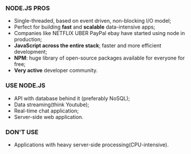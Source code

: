 ### NODE.JS PROS
 * Single-threaded, based on event driven, non-blocking I/O model;
 * Perfect for building **fast** and **scalable** data-intensive apps;
* Companies like NETFLIX UBER PayPal ebay have started using node in production;
* **JavaScript across the entire stack**; faster and more efficient development;
* **NPM**: huge library of open-source packages available for everyone for free;
* **Very active** developer community.

### USE NODE.JS
* API with database behind it (preferably NoSQL);
* Data streaming(think Youtube);
* Real-time chat application;
* Server-side web application.

### DON'T USE
* Applications with heavy server-side processing(CPU-intensive).